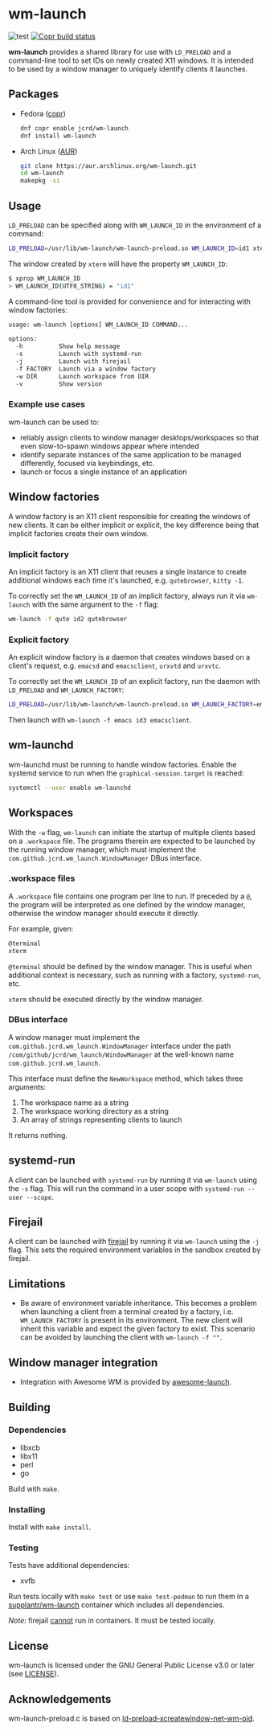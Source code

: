 # wm-launch

![test](https://github.com/jcrd/wm-launch/actions/workflows/test.yml/badge.svg)
[![Copr build status](https://copr.fedorainfracloud.org/coprs/jcrd/wm-launch/package/wm-launch/status_image/last_build.png)](https://copr.fedorainfracloud.org/coprs/jcrd/wm-launch/package/wm-launch/)

**wm-launch** provides a shared library for use with `LD_PRELOAD` and a
command-line tool to set IDs on newly created X11 windows. It is intended to be
used by a window manager to uniquely identify clients it launches.

## Packages

* Fedora ([copr][copr])

  ```sh
  dnf copr enable jcrd/wm-launch
  dnf install wm-launch
  ```

* Arch Linux ([AUR][aur])

  ```sh
  git clone https://aur.archlinux.org/wm-launch.git
  cd wm-launch
  makepkg -si
  ```

[copr]: https://copr.fedorainfracloud.org/coprs/jcrd/wm-launch/
[aur]: https://aur.archlinux.org/packages/wm-launch

## Usage

`LD_PRELOAD` can be specified along with `WM_LAUNCH_ID` in the
environment of a command:

```sh
LD_PRELOAD=/usr/lib/wm-launch/wm-launch-preload.so WM_LAUNCH_ID=id1 xterm
```

The window created by `xterm` will have the property `WM_LAUNCH_ID`:

```sh
$ xprop WM_LAUNCH_ID
> WM_LAUNCH_ID(UTF8_STRING) = "id1"
```

A command-line tool is provided for convenience and for interacting with window
factories:

```txt
usage: wm-launch [options] WM_LAUNCH_ID COMMAND...

options:
  -h          Show help message
  -s          Launch with systemd-run
  -j          Launch with firejail
  -f FACTORY  Launch via a window factory
  -w DIR      Launch workspace from DIR
  -v          Show version
```

### Example use cases

wm-launch can be used to:

* reliably assign clients to window manager desktops/workspaces so that even
  slow-to-spawn windows appear where intended
* identify separate instances of the same application to be managed differently,
  focused via keybindings, etc.
* launch or focus a single instance of an application

## Window factories

A window factory is an X11 client responsible for creating the windows of new
clients. It can be either implicit or explicit, the key difference being that
implicit factories create their own window.

### Implicit factory

An implicit factory is an X11 client that reuses a single instance to create
additional windows each time it's launched, e.g. `qutebrowser`, `kitty -1`.

To correctly set the `WM_LAUNCH_ID` of an implicit factory, always run it via
`wm-launch` with the same argument to the `-f` flag:

```sh
wm-launch -f qute id2 qutebrowser
```

### Explicit factory

An explicit window factory is a daemon that creates windows based on a client's
request, e.g. `emacsd` and `emacsclient`, `urxvtd` and `urxvtc`.

To correctly set the `WM_LAUNCH_ID` of an explicit factory, run the daemon with
`LD_PRELOAD` and `WM_LAUNCH_FACTORY`:

```sh
LD_PRELOAD=/usr/lib/wm-launch/wm-launch-preload.so WM_LAUNCH_FACTORY=emacs emacsd
```

Then launch with `wm-launch -f emacs id3 emacsclient`.

## wm-launchd

wm-launchd must be running to handle window factories. Enable the systemd
service to run when the `graphical-session.target` is reached:

```sh
systemctl --user enable wm-launchd
```

## Workspaces

With the `-w` flag, `wm-launch` can initiate the startup of multiple clients
based on a `.workspace` file. The programs therein are expected to be
launched by the running window manager, which must implement the
`com.github.jcrd.wm_launch.WindowManager` DBus interface.

### .workspace files

A `.workspace` file contains one program per line to run.
If preceded by a `@`, the program will be interpreted as one defined by the
window manager, otherwise the window manager should execute it directly.

For example, given:

```txt
@terminal
xterm
```

`@terminal` should be defined by the window manager. This is useful when
additional context is necessary, such as running with a factory,
`systemd-run`, etc.

`xterm` should be executed directly by the window manager.

### DBus interface

A window manager must implement the `com.github.jcrd.wm_launch.WindowManager`
interface under the path `/com/github/jcrd/wm_launch/WindowManager` at the
well-known name `com.github.jcrd.wm_launch`.

This interface must define the `NewWorkspace` method, which takes three arguments:

1. The workspace name as a string
2. The workspace working directory as a string
3. An array of strings representing clients to launch

It returns nothing.

## systemd-run

A client can be launched with `systemd-run` by running it via `wm-launch` using
the `-s` flag. This will run the command in a user scope with
`systemd-run --user --scope`.

## Firejail

A client can be launched with [firejail](https://github.com/netblue30/firejail)
by running it via `wm-launch` using the `-j` flag. This sets the required
environment variables in the sandbox created by firejail.

## Limitations

* Be aware of environment variable inheritance. This becomes a problem when
  launching a client from a terminal created by a factory, i.e.
  `WM_LAUNCH_FACTORY` is present in its environment. The new client will inherit
  this variable and expect the given factory to exist. This scenario can be
  avoided by launching the client with `wm-launch -f ""`.

## Window manager integration

* Integration with Awesome WM is provided by
  [awesome-launch](https://github.com/jcrd/awesome-launch).

## Building

### Dependencies

* libxcb
* libx11
* perl
* go

Build with `make`.

### Installing

Install with `make install`.

### Testing

Tests have additional dependencies:

* xvfb

Run tests locally with `make test` or use `make test-podman` to run them in a
[supplantr/wm-launch](https://hub.docker.com/r/supplantr/wm-launch) container
which includes all dependencies.

*Note:* firejail [cannot](https://github.com/netblue30/firejail/issues/2579)
run in containers. It must be tested locally.

## License

wm-launch is licensed under the GNU General Public License v3.0 or later
(see [LICENSE](LICENSE)).

## Acknowledgements

wm-launch-preload.c is based on
[ld-preload-xcreatewindow-net-wm-pid](https://github.com/deepfire/ld-preload-xcreatewindow-net-wm-pid).
